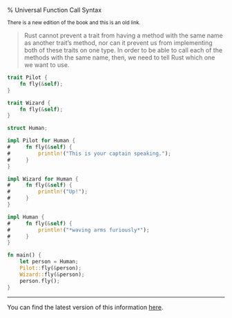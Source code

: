 % Universal Function Call Syntax

<small>There is a new edition of the book and this is an old link.</small>

> Rust cannot prevent a trait from having a method with the same name as another trait’s method, nor can it prevent us from implementing both of these traits on one type.
> In order to be able to call each of the methods with the same name, then, we need to tell Rust which one we want to use.

```rust
trait Pilot {
    fn fly(&self);
}

trait Wizard {
    fn fly(&self);
}

struct Human;

impl Pilot for Human {
#     fn fly(&self) {
#         println!("This is your captain speaking.");
#     }
}

impl Wizard for Human {
#     fn fly(&self) {
#         println!("Up!");
#     }
}

impl Human {
#     fn fly(&self) {
#         println!("*waving arms furiously*");
#     }
}

fn main() {
    let person = Human;
    Pilot::fly(&person);
    Wizard::fly(&person);
    person.fly();
}
```

---

You can find the latest version of this information
[here](ch19-02-advanced-traits.html#fully-qualified-syntax-for-disambiguation-calling-methods-with-the-same-name).